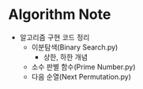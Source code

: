 # Algorithm Note
- 알고리즘 구현 코드 정리
  - 이분탐색(Binary Search.py)
    - 상한, 하한 개념
  - 소수 판별 함수(Prime Number.py)
  - 다음 순열(Next Permutation.py)
 
